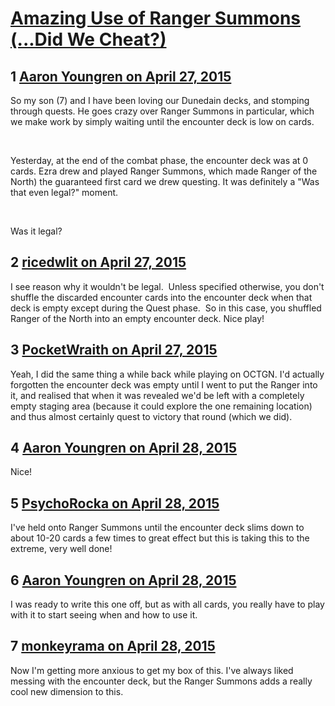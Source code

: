 # [Amazing Use of Ranger Summons (...Did We Cheat?)](https://community.fantasyflightgames.com/topic/174339-amazing-use-of-ranger-summons-did-we-cheat/)

## 1 [Aaron Youngren on April 27, 2015](https://community.fantasyflightgames.com/topic/174339-amazing-use-of-ranger-summons-did-we-cheat/?do=findComment&comment=1595372)

So my son (7) and I have been loving our Dunedain decks, and stomping through quests. He goes crazy over Ranger Summons in particular, which we make work by simply waiting until the encounter deck is low on cards.

 

Yesterday, at the end of the combat phase, the encounter deck was at 0 cards. Ezra drew and played Ranger Summons, which made Ranger of the North) the guaranteed first card we drew questing. It was definitely a "Was that even legal?" moment.

 

Was it legal?

## 2 [ricedwlit on April 27, 2015](https://community.fantasyflightgames.com/topic/174339-amazing-use-of-ranger-summons-did-we-cheat/?do=findComment&comment=1595425)

I see reason why it wouldn't be legal.  Unless specified otherwise, you don't shuffle the discarded encounter cards into the encounter deck when that deck is empty except during the Quest phase.  So in this case, you shuffled Ranger of the North into an empty encounter deck. Nice play!

## 3 [PocketWraith on April 27, 2015](https://community.fantasyflightgames.com/topic/174339-amazing-use-of-ranger-summons-did-we-cheat/?do=findComment&comment=1595434)

Yeah, I did the same thing a while back while playing on OCTGN. I'd actually forgotten the encounter deck was empty until I went to put the Ranger into it, and realised that when it was revealed we'd be left with a completely empty staging area (because it could explore the one remaining location) and thus almost certainly quest to victory that round (which we did).

## 4 [Aaron Youngren on April 28, 2015](https://community.fantasyflightgames.com/topic/174339-amazing-use-of-ranger-summons-did-we-cheat/?do=findComment&comment=1596202)

Nice!

## 5 [PsychoRocka on April 28, 2015](https://community.fantasyflightgames.com/topic/174339-amazing-use-of-ranger-summons-did-we-cheat/?do=findComment&comment=1596726)

I've held onto Ranger Summons until the encounter deck slims down to about 10-20 cards a few times to great effect but this is taking this to the extreme, very well done!

## 6 [Aaron Youngren on April 28, 2015](https://community.fantasyflightgames.com/topic/174339-amazing-use-of-ranger-summons-did-we-cheat/?do=findComment&comment=1596916)

I was ready to write this one off, but as with all cards, you really have to play with it to start seeing when and how to use it.

## 7 [monkeyrama on April 28, 2015](https://community.fantasyflightgames.com/topic/174339-amazing-use-of-ranger-summons-did-we-cheat/?do=findComment&comment=1596950)

Now I'm getting more anxious to get my box of this. I've always liked messing with the encounter deck, but the Ranger Summons adds a really cool new dimension to this.

